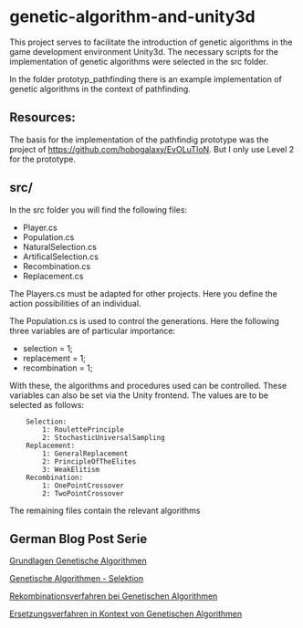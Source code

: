 # genetic-algorithm-and-unity3d

This project serves to facilitate the introduction of genetic algorithms in the game development environment Unity3d.
The necessary scripts for the implementation of genetic algorithms were selected in the src folder.

In the folder prototyp_pathfinding there is an example implementation of genetic algorithms in the context of pathfinding.

## Resources:

The basis for the implementation of the pathfindig prototype was the project of https://github.com/hobogalaxy/EvOLuTIoN. But I only use Level 2 for the prototype.

## src/
In the src folder you will find the following files:

* Player.cs
* Population.cs
* NaturalSelection.cs
* ArtificalSelection.cs
* Recombination.cs
* Replacement.cs

The Players.cs must be adapted for other projects. Here you define the action possibilities of an individual.


The Population.cs is used to control the generations. Here the following three variables are of particular importance:

* selection = 1;
* replacement = 1;
* recombination = 1;

With these, the algorithms and procedures used can be controlled. These variables can also be set via the Unity frontend. The values are to be selected as follows:

        Selection:
            1: RoulettePrinciple
            2: StochasticUniversalSampling
        Replacement:
            1: GeneralReplacement
            2: PrincipleOfTheElites
            3: WeakElitism
        Recombination:    
            1: OnePointCrossover
            2: TwoPointCrossover

The remaining files contain the relevant algorithms

## German Blog Post Serie

[Grundlagen Genetische Algorithmen](https://www.modius-techblog.de/data-science/grundlagen-genetische-algorithmen/)

[Genetische Algorithmen - Selektion](https://www.modius-techblog.de/data-science/genetische-algorithmen-selektion/)

[Rekombinationsverfahren bei Genetischen Algorithmen](https://www.modius-techblog.de/data-science/rekombinationsverfahren-bei-genetischen-algorithmen/)

[Ersetzungsverfahren in Kontext von Genetischen Algorithmen](https://www.modius-techblog.de/data-science/ersetzungsverfahren-in-kontext-von-genetischen-algorithmen/)

